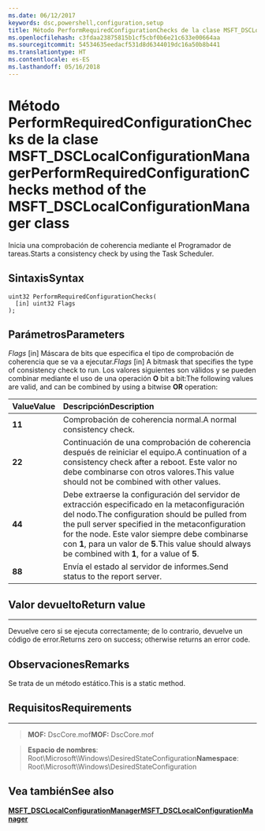 ```yaml
---
ms.date: 06/12/2017
keywords: dsc,powershell,configuration,setup
title: Método PerformRequiredConfigurationChecks de la clase MSFT_DSCLocalConfigurationManager
ms.openlocfilehash: c3fdaa23875815b1cf5cbf0b6e21c633e00664aa
ms.sourcegitcommit: 54534635eedacf531d8d6344019dc16a50b8b441
ms.translationtype: HT
ms.contentlocale: es-ES
ms.lasthandoff: 05/16/2018
---
```

# <a name="performrequiredconfigurationchecks-method-of-the-msftdsclocalconfigurationmanager-class"></a><span data-ttu-id="42592-103">Método PerformRequiredConfigurationChecks de la clase MSFT_DSCLocalConfigurationManager</span><span class="sxs-lookup"><span data-stu-id="42592-103">PerformRequiredConfigurationChecks method of the MSFT_DSCLocalConfigurationManager class</span></span>

<span data-ttu-id="42592-104">Inicia una comprobación de coherencia mediante el Programador de tareas.</span><span class="sxs-lookup"><span data-stu-id="42592-104">Starts a consistency check by using the Task Scheduler.</span></span>

<a name="syntax"></a><span data-ttu-id="42592-105">Sintaxis</span><span class="sxs-lookup"><span data-stu-id="42592-105">Syntax</span></span>
------

```mof
uint32 PerformRequiredConfigurationChecks(
  [in] uint32 Flags
);
```

<a name="parameters"></a><span data-ttu-id="42592-106">Parámetros</span><span class="sxs-lookup"><span data-stu-id="42592-106">Parameters</span></span>
----------

<span data-ttu-id="42592-107">*Flags* \[in\] Máscara de bits que especifica el tipo de comprobación de coherencia que se va a ejecutar.</span><span class="sxs-lookup"><span data-stu-id="42592-107">*Flags* \[in\] A bitmask that specifies the type of consistency check to run.</span></span> <span data-ttu-id="42592-108">Los valores siguientes son válidos y se pueden combinar mediante el uso de una operación **O** bit a bit:</span><span class="sxs-lookup"><span data-stu-id="42592-108">The following values are valid, and can be combined by using a bitwise **OR** operation:</span></span>

|<span data-ttu-id="42592-109">Value</span><span class="sxs-lookup"><span data-stu-id="42592-109">Value</span></span> |<span data-ttu-id="42592-110">Descripción</span><span class="sxs-lookup"><span data-stu-id="42592-110">Description</span></span> |
|:--- |:---|
|<span data-ttu-id="42592-111">**1**</span><span class="sxs-lookup"><span data-stu-id="42592-111">**1**</span></span> | <span data-ttu-id="42592-112">Comprobación de coherencia normal.</span><span class="sxs-lookup"><span data-stu-id="42592-112">A normal consistency check.</span></span> |
|<span data-ttu-id="42592-113">**2**</span><span class="sxs-lookup"><span data-stu-id="42592-113">**2**</span></span> | <span data-ttu-id="42592-114">Continuación de una comprobación de coherencia después de reiniciar el equipo.</span><span class="sxs-lookup"><span data-stu-id="42592-114">A continuation of a consistency check after a reboot.</span></span> <span data-ttu-id="42592-115">Este valor no debe combinarse con otros valores.</span><span class="sxs-lookup"><span data-stu-id="42592-115">This value should not be combined with other values.</span></span> |
|<span data-ttu-id="42592-116">**4**</span><span class="sxs-lookup"><span data-stu-id="42592-116">**4**</span></span> | <span data-ttu-id="42592-117">Debe extraerse la configuración del servidor de extracción especificado en la metaconfiguración del nodo.</span><span class="sxs-lookup"><span data-stu-id="42592-117">The configuration should be pulled from the pull server specified in the metaconfiguration for the node.</span></span> <span data-ttu-id="42592-118">Este valor siempre debe combinarse con **1**, para un valor de **5**.</span><span class="sxs-lookup"><span data-stu-id="42592-118">This value should always be combined with **1**, for a value of **5**.</span></span> |
|<span data-ttu-id="42592-119">**8**</span><span class="sxs-lookup"><span data-stu-id="42592-119">**8**</span></span> | <span data-ttu-id="42592-120">Envía el estado al servidor de informes.</span><span class="sxs-lookup"><span data-stu-id="42592-120">Send status to the report server.</span></span> |

## <a name="return-value"></a><span data-ttu-id="42592-121">Valor devuelto</span><span class="sxs-lookup"><span data-stu-id="42592-121">Return value</span></span>
------------

<span data-ttu-id="42592-122">Devuelve cero si se ejecuta correctamente; de lo contrario, devuelve un código de error.</span><span class="sxs-lookup"><span data-stu-id="42592-122">Returns zero on success; otherwise returns an error code.</span></span>

## <a name="remarks"></a><span data-ttu-id="42592-123">Observaciones</span><span class="sxs-lookup"><span data-stu-id="42592-123">Remarks</span></span>

<span data-ttu-id="42592-124">Se trata de un método estático.</span><span class="sxs-lookup"><span data-stu-id="42592-124">This is a static method.</span></span>

## <a name="requirements"></a><span data-ttu-id="42592-125">Requisitos</span><span class="sxs-lookup"><span data-stu-id="42592-125">Requirements</span></span>
------------
><span data-ttu-id="42592-126">**MOF:** DscCore.mof</span><span class="sxs-lookup"><span data-stu-id="42592-126">**MOF:** DscCore.mof</span></span>

><span data-ttu-id="42592-127">**Espacio de nombres**: Root\Microsoft\Windows\DesiredStateConfiguration</span><span class="sxs-lookup"><span data-stu-id="42592-127">**Namespace**: Root\Microsoft\Windows\DesiredStateConfiguration</span></span>


## <a name="see-also"></a><span data-ttu-id="42592-128">Vea también</span><span class="sxs-lookup"><span data-stu-id="42592-128">See also</span></span>


[<span data-ttu-id="42592-129">**MSFT_DSCLocalConfigurationManager**</span><span class="sxs-lookup"><span data-stu-id="42592-129">**MSFT_DSCLocalConfigurationManager**</span></span>](msft-dsclocalconfigurationmanager.md)